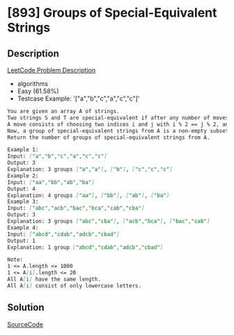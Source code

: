 # [893] Groups of Special-Equivalent Strings

## Description

[LeetCode Problem Description](https://leetcode.com/problems/groups-of-special-equivalent-strings/description/)

* algorithms
* Easy (61.58%)
* Testcase Example:  '["a","b","c","a","c","c"]'

```md
You are given an array A of strings.
Two strings S and T are special-equivalent if after any number of moves, S == T.
A move consists of choosing two indices i and j with i % 2 == j % 2, and swapping S[i] with S[j].
Now, a group of special-equivalent strings from A is a non-empty subset S of A such that any string not in S is not special-equivalent with any string in S.
Return the number of groups of special-equivalent strings from A.

Example 1:
Input: ["a","b","c","a","c","c"]
Output: 3
Explanation: 3 groups ["a","a"], ["b"], ["c","c","c"]
Example 2:
Input: ["aa","bb","ab","ba"]
Output: 4
Explanation: 4 groups ["aa"], ["bb"], ["ab"], ["ba"]
Example 3:
Input: ["abc","acb","bac","bca","cab","cba"]
Output: 3
Explanation: 3 groups ["abc","cba"], ["acb","bca"], ["bac","cab"]
Example 4:
Input: ["abcd","cdab","adcb","cbad"]
Output: 1
Explanation: 1 group ["abcd","cdab","adcb","cbad"]

Note:
1 <= A.length <= 1000
1 <= A[i].length <= 20
All A[i] have the same length.
All A[i] consist of only lowercase letters.

```

## Solution

[SourceCode](./solution.js)